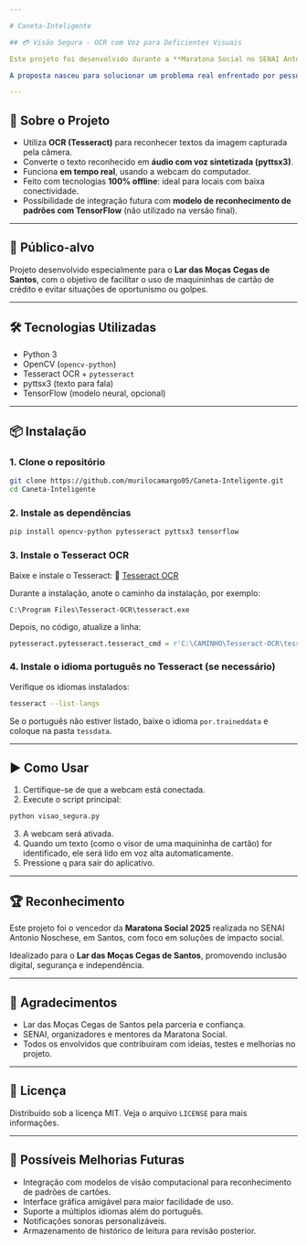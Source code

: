 ```yaml
---

# Caneta-Inteligente

## 💳 Visão Segura - OCR com Voz para Deficientes Visuais

Este projeto foi desenvolvido durante a **Maratona Social no SENAI Antonio Noschese** (Santos, SP), onde conquistamos o 🥇 **primeiro lugar** na competição.

A proposta nasceu para solucionar um problema real enfrentado por pessoas com deficiência visual: **o risco de golpes ou má-fé ao utilizarem cartões de crédito em estabelecimentos**. O aplicativo reconhece, em tempo real, as informações exibidas na máquina de cartão e as lê em voz alta para o usuário, garantindo **acesso à informação, autonomia e segurança**.

---
```


## 🧠 Sobre o Projeto

* Utiliza **OCR (Tesseract)** para reconhecer textos da imagem capturada pela câmera.
* Converte o texto reconhecido em **áudio com voz sintetizada (pyttsx3)**.
* Funciona **em tempo real**, usando a webcam do computador.
* Feito com tecnologias **100% offline**: ideal para locais com baixa conectividade.
* Possibilidade de integração futura com **modelo de reconhecimento de padrões com TensorFlow** (não utilizado na versão final).

---

## 👥 Público-alvo

Projeto desenvolvido especialmente para o **Lar das Moças Cegas de Santos**, com o objetivo de facilitar o uso de maquininhas de cartão de crédito e evitar situações de oportunismo ou golpes.

---

## 🛠️ Tecnologias Utilizadas

* Python 3
* OpenCV (`opencv-python`)
* Tesseract OCR + `pytesseract`
* pyttsx3 (texto para fala)
* TensorFlow (modelo neural, opcional)

---

## 📦 Instalação

### 1. Clone o repositório

```bash
git clone https://github.com/murilocamargo05/Caneta-Inteligente.git
cd Caneta-Inteligente
```

### 2. Instale as dependências

```bash
pip install opencv-python pytesseract pyttsx3 tensorflow
```

### 3. Instale o Tesseract OCR

Baixe e instale o Tesseract:
🔗 [Tesseract OCR](https://github.com/tesseract-ocr/tesseract)

Durante a instalação, anote o caminho da instalação, por exemplo:

```
C:\Program Files\Tesseract-OCR\tesseract.exe
```

Depois, no código, atualize a linha:

```python
pytesseract.pytesseract.tesseract_cmd = r'C:\CAMINHO\Tesseract-OCR\tesseract.exe'
```

### 4. Instale o idioma português no Tesseract (se necessário)

Verifique os idiomas instalados:

```bash
tesseract --list-langs
```

Se o português não estiver listado, baixe o idioma `por.traineddata` e coloque na pasta `tessdata`.

---

## ▶️ Como Usar

1. Certifique-se de que a webcam está conectada.
2. Execute o script principal:

```bash
python visao_segura.py
```

3. A webcam será ativada.
4. Quando um texto (como o visor de uma maquininha de cartão) for identificado, ele será lido em voz alta automaticamente.
5. Pressione `q` para sair do aplicativo.

---

## 🏆 Reconhecimento

Este projeto foi o vencedor da **Maratona Social 2025** realizada no SENAI Antonio Noschese, em Santos, com foco em soluções de impacto social.

Idealizado para o **Lar das Moças Cegas de Santos**, promovendo inclusão digital, segurança e independência.

---

## 🤝 Agradecimentos

* Lar das Moças Cegas de Santos pela parceria e confiança.
* SENAI, organizadores e mentores da Maratona Social.
* Todos os envolvidos que contribuíram com ideias, testes e melhorias no projeto.

---

## 📄 Licença

Distribuído sob a licença MIT. Veja o arquivo `LICENSE` para mais informações.

---

## 🔮 Possíveis Melhorias Futuras

* Integração com modelos de visão computacional para reconhecimento de padrões de cartões.
* Interface gráfica amigável para maior facilidade de uso.
* Suporte a múltiplos idiomas além do português.
* Notificações sonoras personalizáveis.
* Armazenamento de histórico de leitura para revisão posterior.
